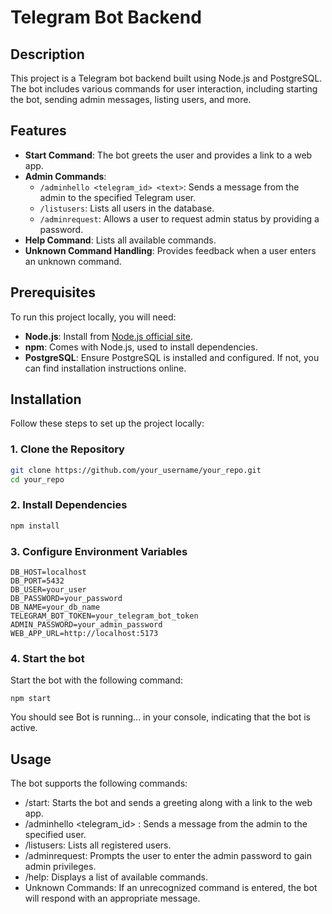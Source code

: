 # Telegram Bot Backend

## Description

This project is a Telegram bot backend built using Node.js and PostgreSQL. The bot includes various commands for user interaction, including starting the bot, sending admin messages, listing users, and more.

## Features

- **Start Command**: The bot greets the user and provides a link to a web app.
- **Admin Commands**: 
  - `/adminhello <telegram_id> <text>`: Sends a message from the admin to the specified Telegram user.
  - `/listusers`: Lists all users in the database.
  - `/adminrequest`: Allows a user to request admin status by providing a password.
- **Help Command**: Lists all available commands.
- **Unknown Command Handling**: Provides feedback when a user enters an unknown command.

## Prerequisites

To run this project locally, you will need:

- **Node.js**: Install from [Node.js official site](https://nodejs.org/).
- **npm**: Comes with Node.js, used to install dependencies.
- **PostgreSQL**: Ensure PostgreSQL is installed and configured. If not, you can find installation instructions online.

## Installation

Follow these steps to set up the project locally:

### 1. Clone the Repository

  ```bash
  git clone https://github.com/your_username/your_repo.git
  cd your_repo
  ```

### 2. Install Dependencies

  ```bash
  npm install
  ```

### 3. Configure Environment Variables
```
DB_HOST=localhost
DB_PORT=5432
DB_USER=your_user
DB_PASSWORD=your_password
DB_NAME=your_db_name
TELEGRAM_BOT_TOKEN=your_telegram_bot_token
ADMIN_PASSWORD=your_admin_password
WEB_APP_URL=http://localhost:5173
```
### 4. Start the bot
Start the bot with the following command:
```
npm start
```
You should see Bot is running... in your console, indicating that the bot is active.

## Usage
The bot supports the following commands:

- /start: Starts the bot and sends a greeting along with a link to the web app.
- /adminhello <telegram_id> <text>: Sends a message from the admin to the specified user.
- /listusers: Lists all registered users.
- /adminrequest: Prompts the user to enter the admin password to gain admin privileges.
- /help: Displays a list of available commands.
- Unknown Commands: If an unrecognized command is entered, the bot will respond with an appropriate message.

